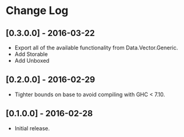 # Change Log

## [0.3.0.0] - 2016-03-22
- Export all of the available functionality from Data.Vector.Generic.
- Add Storable
- Add Unboxed


## [0.2.0.0] - 2016-02-29
- Tighter bounds on base to avoid compiling with GHC < 7.10.

## [0.1.0.0] - 2016-02-28
- Initial release.

